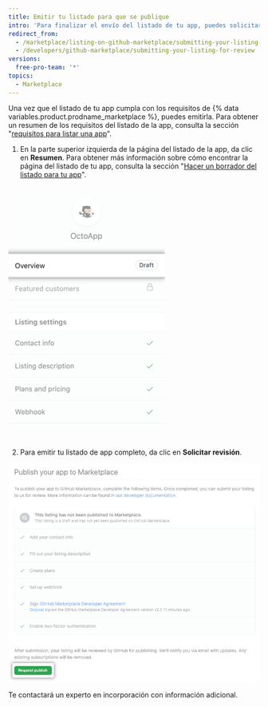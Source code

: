 ```yaml
---
title: Emitir tu listado para que se publique
intro: 'Para finalizar el envío del listado de tu app, puedes solicitar que un experto de incorporación la revise.'
redirect_from:
  - /marketplace/listing-on-github-marketplace/submitting-your-listing-for-review
  - /developers/github-marketplace/submitting-your-listing-for-review
versions:
  free-pro-team: '*'
topics:
  - Marketplace
---
```


Una vez que el listado de tu app cumpla con los requisitos de {% data variables.product.prodname_marketplace %}, puedes emitirla. Para obtener un resumen de los requisitos del listado de la app, consulta la sección "[requisitos para listar una app](/developers/github-marketplace/requirements-for-listing-an-app)".

1. En la parte superior izquierda de la página del listado de la app, da clic en **Resumen**. Para obtener más información sobre cómo encontrar la página del listado de tu app, consulta la sección "[Hacer un borrador del listado para tu app](/developers/github-marketplace/drafting-a-listing-for-your-app)".

  ![Opción de resumen para el borrador de listado de marketplace](/assets/images/marketplace/edit-marketplace-listing-overview.png)

2. Para emitir tu listado de app completo, da clic en **Solicitar revisión**.

  ![Lista de verificación de "Publica tu app en Marketplace" con botón de emisión al final](/assets/images/marketplace/publish-your-app-checklist-and-submission.png)

Te contactará un experto en incorporación con información adicional.
